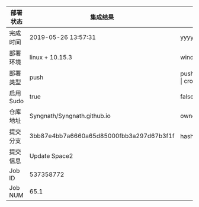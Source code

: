 部署状态 | 集成结果 | 参考值
---|---|---
完成时间 | 2019-05-26 13:57:31 | yyyy-mm-dd hh:mm:ss
部署环境 | linux + 10.15.3 | window \| linux + stable
部署类型 | push | push \| pull_request \| api \| cron
启用Sudo | true | false \| true
仓库地址 | Syngnath/Syngnath.github.io | owner_name/repo_name
提交分支 | 3bb87e4bb7a6660a65d85000fbb3a297d67b3f1f | hash 16位
提交信息 | Update Space2 |
Job ID   | 537358772 |
Job NUM  | 65.1 |
